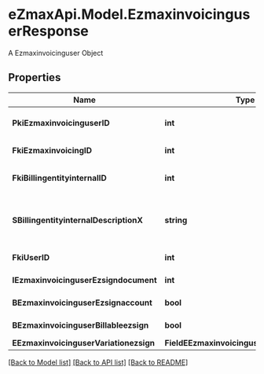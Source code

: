 # eZmaxApi.Model.EzmaxinvoicinguserResponse
A Ezmaxinvoicinguser Object

## Properties

Name | Type | Description | Notes
------------ | ------------- | ------------- | -------------
**PkiEzmaxinvoicinguserID** | **int** | The unique ID of the Ezmaxinvoicinguser | [optional] 
**FkiEzmaxinvoicingID** | **int** | The unique ID of the Ezmaxinvoicing | [optional] 
**FkiBillingentityinternalID** | **int** | The unique ID of the Billingentityinternal. | 
**SBillingentityinternalDescriptionX** | **string** | The description of the Billingentityinternal in the language of the requester | 
**FkiUserID** | **int** | The unique ID of the User | 
**IEzmaxinvoicinguserEzsigndocument** | **int** | The number of ezsign documents | 
**BEzmaxinvoicinguserEzsignaccount** | **bool** | Whether there is an eZsign account | 
**BEzmaxinvoicinguserBillableezsign** | **bool** | Whether it is billable for eZsign | 
**EEzmaxinvoicinguserVariationezsign** | **FieldEEzmaxinvoicinguserVariationezsign** |  | 

[[Back to Model list]](../README.md#documentation-for-models) [[Back to API list]](../README.md#documentation-for-api-endpoints) [[Back to README]](../README.md)


